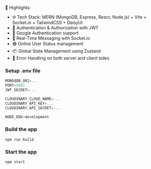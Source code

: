 
🌟 Highlights:

- 🌐 Tech Stack: MERN (MongoDB, Express, React, Node.js) + Vite + Socket.io + TailwindCSS + DaisyUI
- 🔐 Authentication & Authorization with JWT
- 🔑 Google Authentication support
- 👾 Real-Time Messaging with Socket.io
- 🟢 Online User Status management
- 📦 Global State Management using Zustand
- 🐞 Error Handling on both server and client sides

### Setup .env file

```js
MONGODB_URI=...
PORT=5001
JWT_SECRET=...

CLOUDINARY_CLOUD_NAME=...
CLOUDINARY_API_KEY=...
CLOUDINARY_API_SECRET=...

NODE_ENV=development
```

### Build the app

```shell
npm run build
```

### Start the app

```shell
npm start
```
